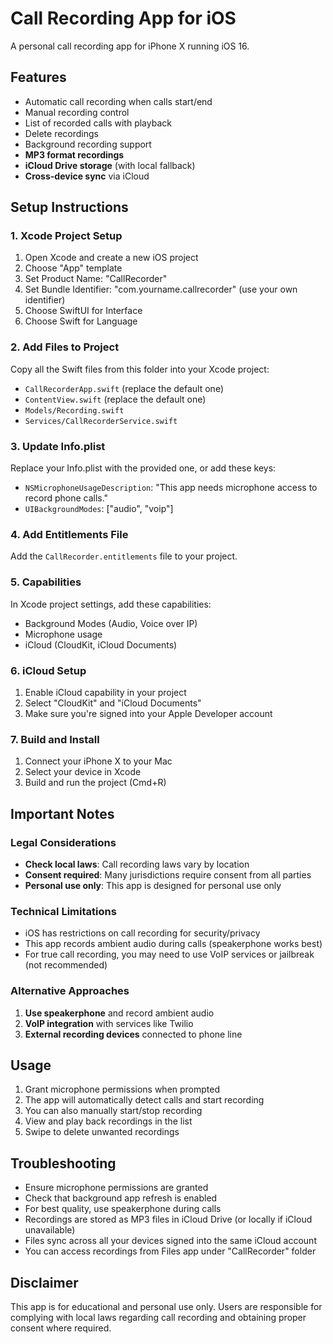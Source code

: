 # Call Recording App for iOS

A personal call recording app for iPhone X running iOS 16.

## Features
- Automatic call recording when calls start/end
- Manual recording control
- List of recorded calls with playback
- Delete recordings
- Background recording support
- **MP3 format recordings**
- **iCloud Drive storage** (with local fallback)
- **Cross-device sync** via iCloud

## Setup Instructions

### 1. Xcode Project Setup
1. Open Xcode and create a new iOS project
2. Choose "App" template
3. Set Product Name: "CallRecorder"
4. Set Bundle Identifier: "com.yourname.callrecorder" (use your own identifier)
5. Choose SwiftUI for Interface
6. Choose Swift for Language

### 2. Add Files to Project
Copy all the Swift files from this folder into your Xcode project:
- `CallRecorderApp.swift` (replace the default one)
- `ContentView.swift` (replace the default one)
- `Models/Recording.swift`
- `Services/CallRecorderService.swift`

### 3. Update Info.plist
Replace your Info.plist with the provided one, or add these keys:
- `NSMicrophoneUsageDescription`: "This app needs microphone access to record phone calls."
- `UIBackgroundModes`: ["audio", "voip"]

### 4. Add Entitlements File
Add the `CallRecorder.entitlements` file to your project.

### 5. Capabilities
In Xcode project settings, add these capabilities:
- Background Modes (Audio, Voice over IP)
- Microphone usage
- iCloud (CloudKit, iCloud Documents)

### 6. iCloud Setup
1. Enable iCloud capability in your project
2. Select "CloudKit" and "iCloud Documents"
3. Make sure you're signed into your Apple Developer account

### 7. Build and Install
1. Connect your iPhone X to your Mac
2. Select your device in Xcode
3. Build and run the project (Cmd+R)

## Important Notes

### Legal Considerations
- **Check local laws**: Call recording laws vary by location
- **Consent required**: Many jurisdictions require consent from all parties
- **Personal use only**: This app is designed for personal use only

### Technical Limitations
- iOS has restrictions on call recording for security/privacy
- This app records ambient audio during calls (speakerphone works best)
- For true call recording, you may need to use VoIP services or jailbreak (not recommended)

### Alternative Approaches
1. **Use speakerphone** and record ambient audio
2. **VoIP integration** with services like Twilio
3. **External recording devices** connected to phone line

## Usage
1. Grant microphone permissions when prompted
2. The app will automatically detect calls and start recording
3. You can also manually start/stop recording
4. View and play back recordings in the list
5. Swipe to delete unwanted recordings

## Troubleshooting
- Ensure microphone permissions are granted
- Check that background app refresh is enabled
- For best quality, use speakerphone during calls
- Recordings are stored as MP3 files in iCloud Drive (or locally if iCloud unavailable)
- Files sync across all your devices signed into the same iCloud account
- You can access recordings from Files app under "CallRecorder" folder

## Disclaimer
This app is for educational and personal use only. Users are responsible for complying with local laws regarding call recording and obtaining proper consent where required.